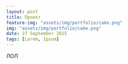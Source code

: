 ```yaml
---
layout: post
title: Проект
feature-img: "assets/img/portfolio/cake.png"
img: "assets/img/portfolio/cake.png"
date: 27 September 2015
tags: [Lorem, Ipsum]
---
```


ЛОЛ
